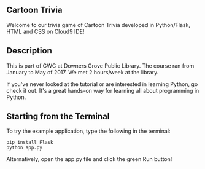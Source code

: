 
## Cartoon Trivia

Welcome to our trivia game of Cartoon Trivia developed in Python/Flask, HTML and CSS on Cloud9 IDE!

## Description
This is part of GWC at Downers Grove Public Library. The course ran from January to May of 2017. We met 2 hours/week at the library. 

If you've never looked at the tutorial or are interested in learning Python,
go check it out. It's a great hands-on way for learning all about programming
in Python.

## Starting from the Terminal

To try the example application, type the following in the terminal:

```
pip install Flask
python app.py
```

Alternatively, open the app.py file and click the green Run
button!